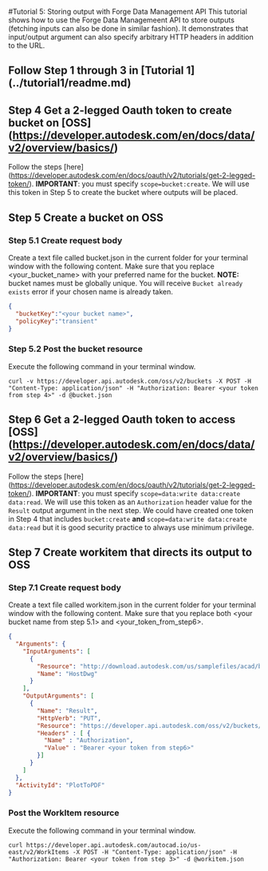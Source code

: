 #Tutorial 5: Storing output with Forge Data Management API
This tutorial shows how to use the Forge Data Managemeent API to store outputs (fetching inputs can also be done in similar fashion). It demonstrates that input/output argument can also specify arbitrary HTTP headers in addition to the URL.
## Follow Step 1 through 3 in [Tutorial 1] (../tutorial1/readme.md)
## Step 4 Get a 2-legged Oauth token to create bucket on [OSS] (https://developer.autodesk.com/en/docs/data/v2/overview/basics/)
Follow the steps [here] (https://developer.autodesk.com/en/docs/oauth/v2/tutorials/get-2-legged-token/). **IMPORTANT**: you must specify `scope=bucket:create`. We will use this token in Step 5 to create the bucket where outputs will be placed.
## Step 5 Create a bucket on OSS
### Step 5.1 Create request body
Create a text file called bucket.json in the current folder for your terminal window with the following content. Make sure that you replace <your_bucket_name> with your preferred name for the bucket. __NOTE:__ bucket names must be globally unique. You will receive `Bucket already exists` error if your chosen name is already taken. 
```json
{
  "bucketKey":"<your bucket name>",
  "policyKey":"transient"
}
```
### Step 5.2 Post the bucket resource
Execute the following command in your terminal window.
```
curl -v https://developer.api.autodesk.com/oss/v2/buckets -X POST -H "Content-Type: application/json" -H "Authorization: Bearer <your token from step 4>" -d @bucket.json
```
## Step 6 Get a 2-legged Oauth token to access [OSS] (https://developer.autodesk.com/en/docs/data/v2/overview/basics/)
Follow the steps [here] (https://developer.autodesk.com/en/docs/oauth/v2/tutorials/get-2-legged-token/). **IMPORTANT**: you must specify `scope=data:write data:create data:read`. We will use this token as an `Authorization` header value for the `Result` output argument in the next step. We could have created one token in Step 4 that includes `bucket:create` __and__ `scope=data:write data:create data:read` but it is good security practice to always use minimum privilege.
## Step 7 Create workitem that directs its output to OSS
### Step 7.1 Create request body
Create a text file called workitem.json in the current folder for your terminal window with the following content. Make sure that you replace both <your bucket name from step 5.1> and <your_token_from_step6>.
```json
{
  "Arguments": {
    "InputArguments": [
      {
        "Resource": "http://download.autodesk.com/us/samplefiles/acad/blocks_and_tables_-_imperial.dwg",
        "Name": "HostDwg"
      }
    ],
    "OutputArguments": [
      {
        "Name": "Result",
        "HttpVerb": "PUT",
        "Resource": "https://developer.api.autodesk.com/oss/v2/buckets/<your bucket name from step 5.1>/objects/test.pdf",
        "Headers" : [ {
          "Name" : "Authorization",
          "Value" : "Bearer <your token from step6>"
        }]
      }
    ]
  },
  "ActivityId": "PlotToPDF"
}
```
### Post the WorkItem resource
Execute the following command in your terminal window.
```
curl https://developer.api.autodesk.com/autocad.io/us-east/v2/WorkItems -X POST -H "Content-Type: application/json" -H "Authorization: Bearer <your token from step 3>" -d @workitem.json
```
